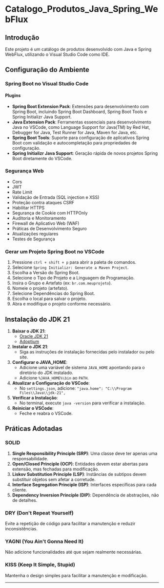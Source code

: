 
# Catalogo_Produtos_Java_Spring_WebFlux

## Introdução
Este projeto é um catálogo de produtos desenvolvido com Java e Spring WebFlux, utilizando o Visual Studio Code como IDE.

## Configuração do Ambiente

### Spring Boot no Visual Studio Code

#### Plugins
- **Spring Boot Extension Pack**: Extensões para desenvolvimento com Spring Boot, incluindo Spring Boot Dashboard, Spring Boot Tools e Spring Initializr Java Support.
- **Java Extension Pack**: Ferramentas essenciais para desenvolvimento Java no VSCode, como Language Support for Java(TM) by Red Hat, Debugger for Java, Test Runner for Java, Maven for Java, etc.
- **Spring Boot Tools**: Suporte para configuração de aplicativos Spring Boot com validação e autocompletação para propriedades de configuração.
- **Spring Initializr Java Support**: Geração rápida de novos projetos Spring Boot diretamente do VSCode.

### Segurança Web
- Cors
- JWT
- Rate Limit
- Validação de Entrada (SQL injection e XSS)
- Proteção contra ataques CSRF
- Habilitar HTTPS
- Segurança de Cookie com HTTPOnly
- Auditoria e Monitoramento
- Firewall de Aplicativo Web (WAF)
- Práticas de Desenvolvimento Seguro
- Atualizações regulares
- Testes de Segurança

### Gerar um Projeto Spring Boot no VSCode
1. Pressione `ctrl + shift + p` para abrir a paleta de comandos.
2. Selecione `Spring Initializr: Generate a Maven Project`.
3. Escolha a Versão do Spring Boot.
4. Selecione o Tipo de Projeto e a Linguagem de Programação.
5. Insira o Grupo e Artefato (ex: `br.com.meuprojeto`).
6. Nomeie o projeto (artefato).
7. Selecione Dependências do Spring Boot.
8. Escolha o local para salvar o projeto.
9. Abra e modifique o projeto conforme necessário.

## Instalação do JDK 21

1. **Baixar o JDK 21**:
    - [Oracle JDK 21](https://www.oracle.com/java/technologies/javase/jdk21-archive-downloads.html)
    - [Adoptium](https://adoptium.net/)
2. **Instalar o JDK 21**: 
    - Siga as instruções de instalação fornecidas pelo instalador ou pelo site.
3. **Configurar o JAVA_HOME**:
    - Adicione uma variável de sistema `JAVA_HOME` apontando para o diretório do JDK instalado.
    - Adicione `%JAVA_HOME%\bin` ao `PATH`.
4. **Atualizar a Configuração do VSCode**:
    - No `settings.json`, adicione: `"java.home": "C:\\Program Files\\Java\\jdk-21",`
5. **Verificar a Instalação**:
    - No terminal, execute `java -version` para verificar a instalação.
6. **Reiniciar o VSCode**:
    - Feche e reabra o VSCode.

## Práticas Adotadas

### SOLID
1. **Single Responsibility Principle (SRP)**: Uma classe deve ter apenas uma responsabilidade.
2. **Open/Closed Principle (OCP)**: Entidades devem estar abertas para extensão, mas fechadas para modificação.
3. **Liskov Substitution Principle (LSP)**: Instâncias de subtipos devem substituir objetos sem afetar a corretude.
4. **Interface Segregation Principle (ISP)**: Interfaces específicas para cada cliente.
5. **Dependency Inversion Principle (DIP)**: Dependência de abstrações, não de detalhes.

### DRY (Don't Repeat Yourself)
Evite a repetição de código para facilitar a manutenção e reduzir inconsistências.

### YAGNI (You Ain't Gonna Need It)
Não adicione funcionalidades até que sejam realmente necessárias.

### KISS (Keep It Simple, Stupid)
Mantenha o design simples para facilitar a manutenção e modificação.

---
